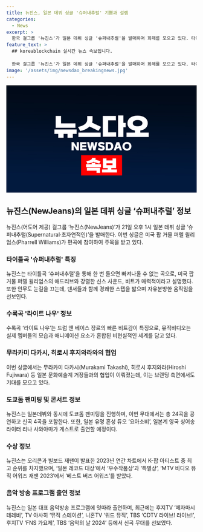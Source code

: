 ```yaml
---
title: 뉴진스, 일본 데뷔 싱글 '슈퍼내추럴' 기쁨과 설렘
categories:
  - News
excerpt: >
  한국 걸그룹 '뉴진스'가 일본 데뷔 싱글 '슈퍼내추럴'을 발매하며 화제를 모으고 있다. 타이틀곡의 편곡에는 미국 팝 거물 퍼렐 윌리엄스가 참여하였고, 뮤직비디오와 안무도 시선을 끈다. 뉴진스는 일본의 음악 시상식에서 우수작품상과 특별상을 받는 등 일본에서 큰 사랑을 받고 있으며, 빌보드와 오리콘 차트에서도 호조를 기록 중이다. 데뷔 1년 11개월 만에 도쿄돔 공연을 펼치며 성공적인 활동을 이어가고 있다.
feature_text: >
  ## koreablockchain 실시간 뉴스 속보입니다.

  한국 걸그룹 '뉴진스'가 일본 데뷔 싱글 '슈퍼내추럴'을 발매하며 화제를 모으고 있다. 타이틀곡의 편곡에는 미국 팝 거물 퍼렐 윌리엄스가 참여하였고, 뮤직비디오와 안무도 시선을 끈다. 뉴진스는 일본의 음악 시상식에서 우수작품상과 특별상을 받는 등 일본에서 큰 사랑을 받고 있으며, 빌보드와 오리콘 차트에서도 호조를 기록 중이다. 데뷔 1년 11개월 만에 도쿄돔 공연을 펼치며 성공적인 활동을 이어가고 있다.
image: '/assets/img/newsdao_breakingnews.jpg'
---
```


<p><img src="/assets/img/newsdao_breakingnews.jpg" alt="koreablockchain 속보" /></p>

<h2 data-ke-size="size26">뉴진스(NewJeans)의 일본 데뷔 싱글 ‘슈퍼내추럴’ 정보</h2>

<p data-ke-size="size16">뉴진스(어도어 제공) 걸그룹 ‘뉴진스(NewJeans)’가 21일 오후 1시 일본 데뷔 싱글 ‘슈퍼내추럴(Supernatural·초자연적인)’을 발매한다. 이번 싱글은 미국 팝 거물 퍼렐 윌리엄스(Pharrell Williams)가 편곡에 참여하여 주목을 받고 있다.</p>

<h3 data-ke-size="size24">타이틀곡 '슈퍼내추럴' 특징</h3>

<p data-ke-size="size16">뉴진스는 타이틀곡 ‘슈퍼내추럴’을 통해 한 번 들으면 빠져나올 수 없는 곡으로, 미국 팝 거물 퍼렐 윌리엄스의 애드리브와 강렬한 신스 사운드, 비트가 매력적이라고 설명했다. 또한 안무도 눈길을 끄는데, 댄서들과 함께 경쾌한 스텝을 밟으며 자유분방한 움직임을 선보인다.</p>

<h3 data-ke-size="size24">수록곡 '라이트 나우' 정보</h3>

<p data-ke-size="size16">수록곡 ‘라이트 나우’는 드럼 앤 베이스 장르의 빠른 비트감이 특징으로, 뮤직비디오는 실제 멤버들의 모습과 애니메이션 요소가 혼합된 비현실적인 세계를 담고 있다.</p>

<h3 data-ke-size="size24">무라카미 다카시, 히로시 후지와라와의 협업</h3>

<p data-ke-size="size16">이번 싱글에서는 무라카미 다카시(Murakami Takashi), 히로시 후지와라(Hiroshi Fujiwara) 등 일본 문화예술계 거장들과의 협업이 이뤄졌는데, 이는 브랜딩 측면에서도 기대를 모으고 있다.</p>

<h3 data-ke-size="size24">도쿄돔 팬미팅 및 콘서트 정보</h3>

<p data-ke-size="size16">뉴진스는 일본데뷔와 동시에 도쿄돔 팬미팅을 진행하며, 이번 무대에서는 총 24곡을 공연하고 신곡 4곡을 포함한다. 또한, 일본 유명 혼성 듀오 ‘요아소비’, 일본계 영국 싱어송라이터 리나 사와야마가 게스트로 출연할 예정이다.</p>

<h3 data-ke-size="size24">수상 정보</h3>

<p data-ke-size="size16">뉴진스는 오리콘과 빌보드 재팬이 발표한 2023년 연간 차트에서 K-팝 아티스트 중 최고 순위를 차지했으며, ‘일본 레코드 대상’에서 ‘우수작품상’과 ‘특별상’, ‘MTV 비디오 뮤직 어워즈 재팬 2023′에서 ‘베스트 버즈 어워즈’를 받았다.</p>

<h3 data-ke-size="size24">음악 방송 프로그램 출연 정보</h3>

<p data-ke-size="size16">뉴진스는 일본 대표 음악방송 프로그램에 잇따라 출연하며, 최근에는 후지TV ‘메자마시테레비’, TV 아사히 ‘뮤직 스테이션’, 니혼TV ‘위드 뮤직’, TBS ‘CDTV 라이브! 라이브!’, 후지TV ‘FNS 가요제’, TBS ‘음악의 날 2024’ 등에서 신곡 무대를 선보였다.</p>

<p data-ke-size="size16">&nbsp;</p>

